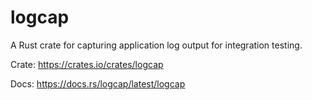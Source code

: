 # logcap

A Rust crate for capturing application log output for integration testing.

Crate: https://crates.io/crates/logcap

Docs: https://docs.rs/logcap/latest/logcap
